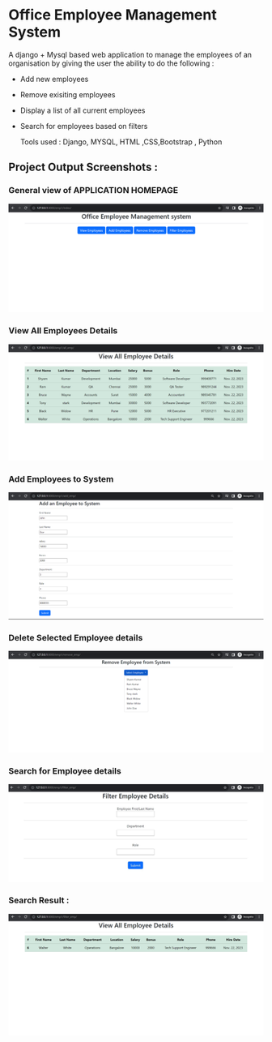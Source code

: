 # Office Employee Management System
A django + Mysql  based web application to manage the employees of an organisation by giving the user the ability to do the following :
- Add new employees
- Remove exisiting employees
- Display a list of all current employees
- Search for employees based on filters

  Tools used : Django, MYSQL, HTML ,CSS,Bootstrap , Python

## Project Output Screenshots :

### General view of APPLICATION HOMEPAGE
![IMAGE ALT TEXT HERE](https://github.com/nimishbitla11/Office_employee_management_system-/blob/main/media_dump/OMS-Homepage1.png)

### View All Employees Details
![IMAGE ALT TEXT HERE](https://github.com/nimishbitla11/Office_employee_management_system-/blob/main/media_dump/OMS-View_all.png)

### Add Employees to System
![IMAGE ALT TEXT HERE](https://github.com/nimishbitla11/Office_employee_management_system-/blob/main/media_dump/OMS-Add.png)

### Delete Selected Employee details
![IMAGE ALT TEXT HERE](https://github.com/nimishbitla11/Office_employee_management_system-/blob/main/media_dump/OMS-Remove.png)

### Search for Employee details
![IMAGE ALT TEXT HERE](https://github.com/nimishbitla11/Office_employee_management_system-/blob/main/media_dump/OMS-Filter.jpeg)

### Search Result :
![IMAGE ALT TEXT HERE](https://github.com/nimishbitla11/Office_employee_management_system-/blob/main/media_dump/OMS-filter-result.png)




